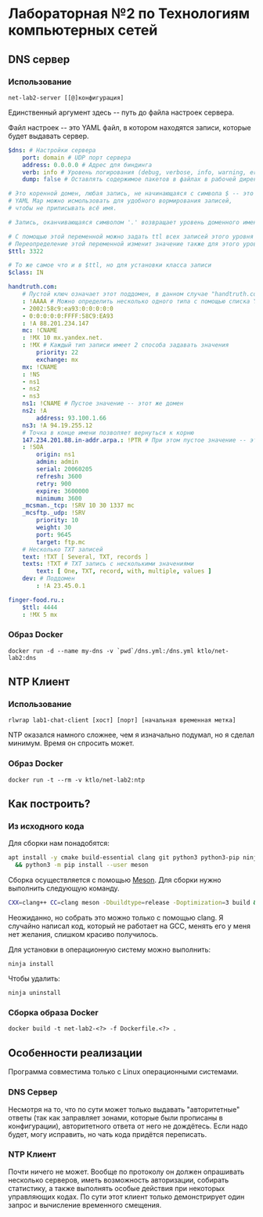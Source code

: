 Лабораторная №2 по Технологиям компьютерных сетей
=====================================================

DNS сервер
-----------------------------------------------------

### Использование

    net-lab2-server [[@]конфигурация]

Единственный аргумент здесь -- путь до файла настроек сервера.

Файл настроек -- это YAML файл, в котором находятся записи, которые будет выдавать сервер.

```yaml
$dns: # Настройки сервера
    port: domain # UDP порт сервера
    address: 0.0.0.0 # Адрес для биндинга
    verb: info # Уровень логирования (debug, verbose, info, warning, error)
    dump: false # Оставлять содержимое пакетов в файлах в рабочей директории (для отладки)

# Это коренной домен, любая запись, не начинающаяся с символа $ -- это доменное имя
# YAML Map можно исмользовать для удобного вормирования записей,
# чтобы не приписывать всё имя.

# Запись, оканчивающаяся символом '.' возвращает уровень доменного имени к корню.

# С помощью этой переменной можно задать ttl всех записей этого уровня и ниже.
# Переопределение этой переменной изменит значение также для этого уровня и ниже.
$ttl: 3322

# То же самое что и в $ttl, но для установки класса записи
$class: IN

handtruth.com:
    # Пустой ключ означает этот поддомен, в данном случае "handtruth.com"
    : !AAAA # Можно определить несколько одного типа с помощью списка YAML
    - 2002:58c9:ea93:0:0:0:0:0
    - 0:0:0:0:0:FFFF:58C9:EA93
    : !A 88.201.234.147
    mc: !CNAME
    : !MX 10 mx.yandex.net.
    : !MX # Каждый тип записи имеет 2 способа задавать значения
        priority: 22
        exchange: mx
    mx: !CNAME
    : !NS
    - ns1
    - ns2
    - ns3
    ns1: !CNAME # Пустое значение -- этот же домен
    ns2: !A
        address: 93.100.1.66
    ns3: !A 94.19.255.12
    # Точка в конце имени позволяет вернуться к корню
    147.234.201.88.in-addr.arpa.: !PTR # При этом пустое значение -- этот же домен
    : !SOA
        origin: ns1
        admin: admin
        serial: 20060205
        refresh: 3600
        retry: 900
        expire: 3600000
        minimum: 3600
    _mcsman._tcp: !SRV 10 30 1337 mc
    _mcsftp._udp: !SRV
        priority: 10
        weight: 30
        port: 9645
        target: ftp.mc
    # Несколько TXT записей
    text: !TXT [ Several, TXT, records ]
    texts: !TXT # TXT запись с несколькими значениями
        text: [ One, TXT, record, with, multiple, values ]
    dev: # Поддомен
        : !A 23.45.0.1

finger-food.ru.:
    $ttl: 4444
    : !MX 5 mx
```

### Образ Docker

    docker run -d --name my-dns -v `pwd`/dns.yml:/dns.yml ktlo/net-lab2:dns

NTP Клиент
-----------------------------------------------------

### Использование

    rlwrap lab1-chat-client [хост] [порт] [начальная временная метка]

NTP оказался намного сложнее, чем я изначально подумал, но я сделал минимум. Время он спросить может.

### Образ Docker

    docker run -t --rm -v ktlo/net-lab2:ntp

Как построить?
-----------------------------------------------------

### Из исходного кода

Для сборки нам понадобятся:

```sh
apt install -y cmake build-essential clang git python3 python3-pip ninja-build \
  && python3 -m pip install --user meson
```

Сборка осуществляется с помощью [Meson](https://mesonbuild.com). Для сборки нужно выполнить следующую команду.

```sh
CXX=clang++ CC=clang meson -Dbuildtype=release -Doptimization=3 build && cd build && ninja
```

Неожиданно, но собрать это можно только с помощью clang. Я случайно написал код, который не работает на GCC, менять его у меня нет желания, слишком красиво получилось.

Для установки в операционную систему можно выполнить:

    ninja install

Чтобы удалить:

    ninja uninstall

### Сборка образа Docker

    docker build -t net-lab2-<?> -f Dockerfile.<?> .

Особенности реализации
-----------------------------------------------------

Программа совместима только с Linux операционными системами.

### DNS Сервер

Несмотря на то, что по сути может только выдавать "авторитетные" ответы (так как заправляет зонами, которые были прописаны в конфигурации), авторитетного ответа от него не дождётесь. Если надо будет, могу исправить, но чать кода придётся переписать.

### NTP Клиент

Почти ничего не может. Вообще по протоколу он должен опрашивать несколько серверов, иметь возможность авторизации, собирать статистику, а также выполнять особые действия при некоторых управляющих кодах. По сути этот клиент только демонстрирует один запрос и вычисление временного смещения.
